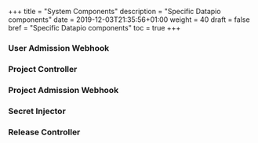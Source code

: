 +++
title = "System Components"
description = "Specific Datapio components"
date = 2019-12-03T21:35:56+01:00
weight = 40
draft = false
bref = "Specific Datapio components"
toc = true
+++

### User Admission Webhook

### Project Controller

### Project Admission Webhook

### Secret Injector

### Release Controller
